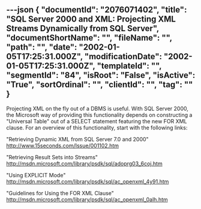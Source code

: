 ---json
{
  "documentId": "2076071402",
  "title": "SQL Server 2000 and XML: Projecting XML Streams Dynamically from SQL Server",
  "documentShortName": "",
  "fileName": "",
  "path": "",
  "date": "2002-01-05T17:25:31.000Z",
  "modificationDate": "2002-01-05T17:25:31.000Z",
  "templateId": "",
  "segmentId": "84",
  "isRoot": "False",
  "isActive": "True",
  "sortOrdinal": "",
  "clientId": "",
  "tag": ""
}
---

Projecting XML on the fly out of a DBMS is useful. With SQL Server 2000, the Microsoft way of providing this functionality depends on constructing a &quot;Universal Table&quot; out of a SELECT statement featuring the new FOR XML clause. For an overview of this functionality, start with the following links:

&quot;Retrieving Dynamic XML from SQL Server 7.0 and 2000&quot;
http://www.15seconds.com/Issue/001102.htm

&quot;Retrieving Result Sets into Streams&quot;
http://msdn.microsoft.com/library/psdk/sql/adoprg03_6coj.htm

&quot;Using EXPLICIT Mode&quot;
http://msdn.microsoft.com/library/psdk/sql/ac_openxml_4y91.htm

&quot;Guidelines for Using the FOR XML Clause&quot;
http://msdn.microsoft.com/library/psdk/sql/ac_openxml_0alh.htm
